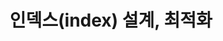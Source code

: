 ---
layout: post
title: "인덱스(index) 설계, 최적화"
categories: [database]
comments: true
tags:
  - Index
  - DB
---